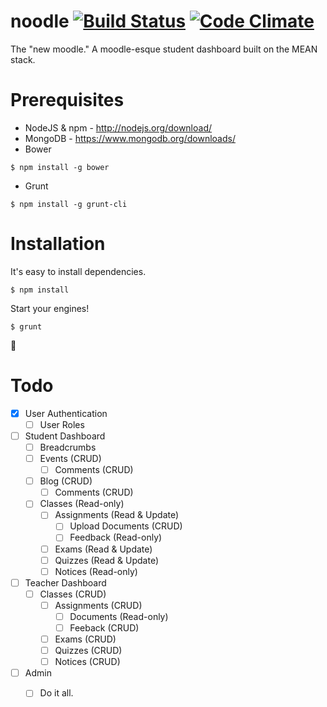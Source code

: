 noodle [![Build Status](https://magnum.travis-ci.com/irkanu/ncsu-dashboard.svg?token=sPbR4o8U5FttM1ByqDzC)](https://magnum.travis-ci.com/irkanu/ncsu-dashboard) [![Code Climate](https://codeclimate.com/repos/54c99940e30ba05bf4000783/badges/cbb3becb98fe8367dff2/gpa.svg)](https://codeclimate.com/repos/54c99940e30ba05bf4000783/feed)
===
The "new moodle."
A moodle-esque student dashboard built on the MEAN stack.

# Prerequisites
* NodeJS & npm - http://nodejs.org/download/
* MongoDB - https://www.mongodb.org/downloads/
* Bower
```
$ npm install -g bower
```
* Grunt
```
$ npm install -g grunt-cli
```

# Installation
It's easy to install dependencies.
```
$ npm install
```

Start your engines!
```
$ grunt
```

:tada:


# Todo
- [x] User Authentication
  - [ ] User Roles

- [ ] Student Dashboard
  - [ ] Breadcrumbs
  - [ ] Events (CRUD)
    - [ ] Comments (CRUD)
  - [ ] Blog (CRUD)
    - [ ] Comments (CRUD)
  - [ ] Classes (Read-only)
    - [ ] Assignments (Read & Update)
      - [ ] Upload Documents (CRUD)
      - [ ] Feedback (Read-only)
    - [ ] Exams (Read & Update)
    - [ ] Quizzes (Read & Update)
    - [ ] Notices (Read-only)
- [ ] Teacher Dashboard
  - [ ] Classes (CRUD)
    - [ ] Assignments (CRUD)
      - [ ] Documents (Read-only)
      - [ ] Feeback (CRUD)
    - [ ] Exams (CRUD)
    - [ ] Quizzes (CRUD)
    - [ ] Notices (CRUD)
- [ ] Admin
  - [ ] Do it all.
  
